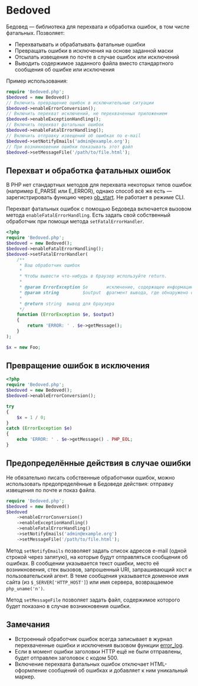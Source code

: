 Bedoved
=======

Бедовед — библиотека для перехвата и обработка ошибок, в том числе фатальных. Позволяет:

* Перехватывать и обрабатывать фатальные ошибки
* Превращать ошибки в исключения на основе заданной маски
* Отсылать извещения по почте в случае ошибок или исключений
* Выводить содержимое заданного файла вместо стандартного сообщения об ошибке или исключения

Пример использования:

```php
require 'Bedoved.php';
$bedoved = new Bedoved()
// Включить превращение ошибок в исключительные ситуации
$bedoved->enableErrorConversion();
// Включить перехват исключений, не перехваченных приложением
$bedoved->enableExceptionHandling();
// Включить перехват фатальных ошибок
$bedoved->enableFatalErrorHandling();
// Включить отправку извещений об ошибках по e-mail
$bedoved->setNotifyEmails('admin@example.org');
// При возникновении ошибки показывать этот файл
$bedoved->setMessageFile('/path/to/file.html');
```

Перехват и обработка фатальных ошибок
-------------------------------------

В PHP нет стандартных методов для перехвата некоторых типов ошибок (например E_PARSE или
E_ERROR), однако способ всё же есть — зарегистрировать функцию через
[ob_start](http://php.net/ob_start). Не работает в режиме CLI.

Перехват фатальных ошибок с помощью Бедоведа включается вызовом метода `enableFatalErrorHandling`.
Есть задать свой собственный обработчик при помощи метода `setFatalErrorHandler`.

```php
<?php
require 'Bedoved.php';
$bedoved = new Bedoved();
$bedoved->enableFatalErrorHandling();
$bedoved->setFatalErrorHandler(
    /**
     * Ваш обработчик ошибок
     *
     * Чтобы вывести что-нибудь в браузер используйте return.
     *
     * @param ErrorException $e       исключение, содержащее информацию об ошибке
     * @param string         $output  фрагмент вывода, где обнаружено сообщение об ошибке
     *
     * @return string  вывод для браузера
     */
    function (ErrorException $e, $output)
    {
        return 'ERROR: ' . $e->getMessage();
    }
);

$x = new Foo;
```

Превращение ошибок в исключения
-------------------------------

```php
<?php
require 'Bedoved.php';
$bedoved = new Bedoved();
$bedoved->enableErrorConversion();

try
{
    $x = 1 / 0;
}
catch (ErrorException $e)
{
    echo 'ERROR: ' . $e->getMessage() . PHP_EOL;
}

```

Предопределённые действия в случае ошибки
-----------------------------------------

Не обязательно писать собственные обработчики ошибок, можно использовать предопределённые в Бедоведе
действия: отправку извещения по почте и показ файла.

```php
require 'Bedoved.php';
$bedoved = new Bedoved()
$bedoved
    ->enableErrorConversion()
    ->enableExceptionHandling()
    ->enableFatalErrorHandling()
    ->setNotifyEmails('admin@example.org')
    ->setMessageFile('/path/to/file.html');
```

Метод `setNotifyEmails` позволяет задать список адресов e-mail (одной строкой через запятую), на
которые будут отправляться сообщения об ошибках. В сообщении указывается текст ошибки, место её
возникновения, стек вызовов, запрошенный URI, запрашивающий хост и пользовательский агент. В теме
сообщения указывается доменное имя сайта (из `$_SERVER['HTTP_HOST']`) или имя сервера, возвращаемое
`php_uname('n')`.

Метод `setMessageFile` позволяет задать файл, содержимое которого будет показано в случае
возникновения ошибки.

Замечания
---------

* Встроенный обработчик ошибок всегда записывает в журнал перехваченные ошибки и исключения вызовом
функции [error_log](http://php.net/error_log).
* Если в момент ошибки заголовки HTTP ещё не были отправлены, будет отправлен заголовок с кодом 500.
* Включение перехвата фатальных ошибок отключает HTML-оформление сообщений об ошибках и добавляет
к ним уникальный маркер.
